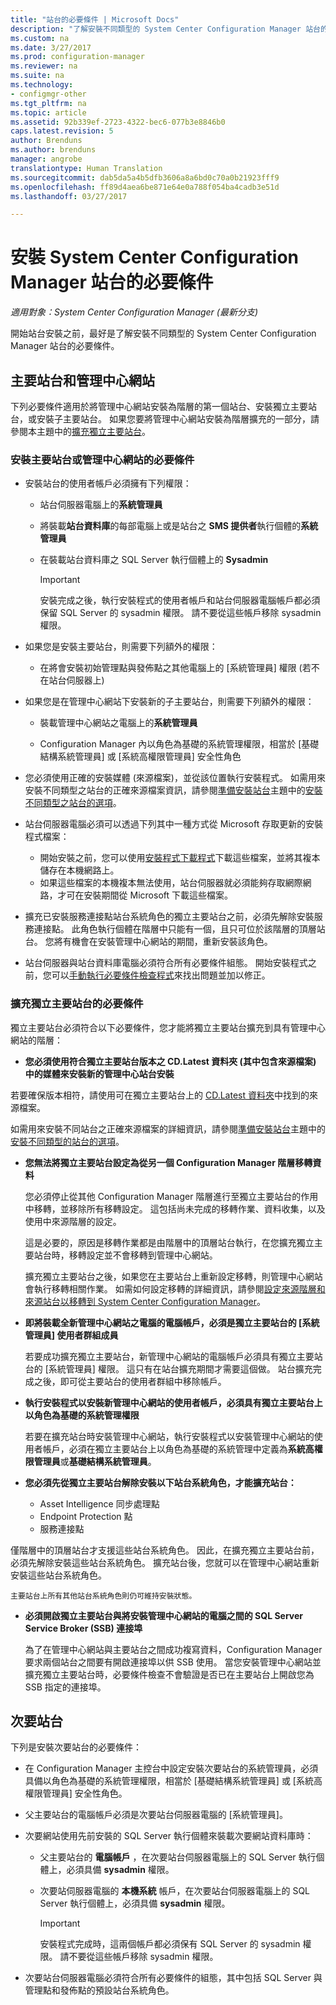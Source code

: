 ```yaml
---
title: "站台的必要條件 | Microsoft Docs"
description: "了解安裝不同類型的 System Center Configuration Manager 站台的必要條件。"
ms.custom: na
ms.date: 3/27/2017
ms.prod: configuration-manager
ms.reviewer: na
ms.suite: na
ms.technology:
- configmgr-other
ms.tgt_pltfrm: na
ms.topic: article
ms.assetid: 92b339ef-2723-4322-bec6-077b3e8846b0
caps.latest.revision: 5
author: Brenduns
ms.author: brenduns
manager: angrobe
translationtype: Human Translation
ms.sourcegitcommit: dab5da5a4b5dfb3606a8a6bd0c70a0b21923fff9
ms.openlocfilehash: ff89d4aea6be871e64e0a788f054ba4cadb3e51d
ms.lasthandoff: 03/27/2017

---
```

# <a name="prerequisites-for-installing-system-center-configuration-manager-sites"></a>安裝 System Center Configuration Manager 站台的必要條件

*適用對象：System Center Configuration Manager (最新分支)*

開始站台安裝之前，最好是了解安裝不同類型的 System Center Configuration Manager 站台的必要條件。

## <a name="primary-sites-and-the-central-administration-site"></a>主要站台和管理中心網站
下列必要條件適用於將管理中心網站安裝為階層的第一個站台、安裝獨立主要站台，或安裝子主要站台。 如果您要將管理中心網站安裝為階層擴充的一部分，請參閱本主題中的[擴充獨立主要站台](../../../../core/servers/deploy/install/prerequisites-for-installing-sites.md#bkmk_expand)。

###  <a name="bkmk_PrereqPri"></a> 安裝主要站台或管理中心網站的必要條件  

-   安裝站台的使用者帳戶必須擁有下列權限：  

    -   站台伺服器電腦上的**系統管理員**  
    -   將裝載**站台資料庫**的每部電腦上或是站台之 **SMS 提供者**執行個體的**系統管理員**  
    -   在裝載站台資料庫之 SQL Server 執行個體上的 **Sysadmin**  

        > [!IMPORTANT]  
        >  安裝完成之後，執行安裝程式的使用者帳戶和站台伺服器電腦帳戶都必須保留 SQL Server 的 sysadmin 權限。 請不要從這些帳戶移除 sysadmin 權限。  

-   如果您是安裝主要站台，則需要下列額外的權限：  
    -  在將會安裝初始管理點與發佈點之其他電腦上的 [系統管理員] 權限 (若不在站台伺服器上)  

-   如果您是在管理中心網站下安裝新的子主要站台，則需要下列額外的權限：  

    -   裝載管理中心網站之電腦上的**系統管理員**  

    -   Configuration Manager 內以角色為基礎的系統管理權限，相當於 [基礎結構系統管理員] 或 [系統高權限管理員] 安全性角色  

-   您必須使用正確的安裝媒體 (來源檔案)，並從該位置執行安裝程式。 如需用來安裝不同類型之站台的正確來源檔案資訊，請參閱[準備安裝站台](../../../../core/servers/deploy/install/prepare-to-install-sites.md)主題中的[安裝不同類型之站台的選項](../../../../core/servers/deploy/install/prepare-to-install-sites.md#bkmk_options)。

-   站台伺服器電腦必須可以透過下列其中一種方式從 Microsoft 存取更新的安裝程式檔案：
    -  開始安裝之前，您可以使用[安裝程式下載程式](../../../../core/servers/deploy/install/setup-downloader.md)下載這些檔案，並將其複本儲存在本機網路上。
    -  如果這些檔案的本機複本無法使用，站台伺服器就必須能夠存取網際網路，才可在安裝期間從 Microsoft 下載這些檔案。

- 擴充已安裝服務連接點站台系統角色的獨立主要站台之前，必須先解除安裝服務連接點。 此角色執行個體在階層中只能有一個，且只可位於該階層的頂層站台。 您將有機會在安裝管理中心網站的期間，重新安裝該角色。
- 站台伺服器與站台資料庫電腦必須符合所有必要條件組態。 開始安裝程式之前，您可以[手動執行必要條件檢查程式](../../../../core/servers/deploy/install/prerequisite-checker.md)來找出問題並加以修正。  


### <a name="bkmk_expand"></a> 擴充獨立主要站台的必要條件
獨立主要站台必須符合以下必要條件，您才能將獨立主要站台擴充到具有管理中心網站的階層：

-   **您必須使用符合獨立主要站台版本之 CD.Latest 資料夾 (其中包含來源檔案) 中的媒體來安裝新的管理中心站台安裝**

 若要確保版本相符，請使用可在獨立主要站台上的 [CD.Latest 資料夾](/sccm/core/servers/manage/the-cd.latest-folder)中找到的來源檔案。

 如需用來安裝不同站台之正確來源檔案的詳細資訊，請參閱[準備安裝站台](../../../../core/servers/deploy/install/prepare-to-install-sites.md)主題中的[安裝不同類型的站台的選項](../../../../core/servers/deploy/install/prepare-to-install-sites.md#bkmk_options)。


-   **您無法將獨立主要站台設定為從另一個 Configuration Manager 階層移轉資料**  

     您必須停止從其他 Configuration Manager 階層進行至獨立主要站台的作用中移轉，並移除所有移轉設定。 這包括尚未完成的移轉作業、資料收集，以及使用中來源階層的設定。  

     這是必要的，原因是移轉作業都是由階層中的頂層站台執行，在您擴充獨立主要站台時，移轉設定並不會移轉到管理中心網站。  

     擴充獨立主要站台之後，如果您在主要站台上重新設定移轉，則管理中心網站會執行移轉相關作業。 如需如何設定移轉的詳細資訊，請參閱[設定來源階層和來源站台以移轉到 System Center Configuration Manager](../../../../core/migration/configuring-source-hierarchies-and-source-sites-for-migration.md)。  

-   **即將裝載全新管理中心網站之電腦的電腦帳戶，必須是獨立主要站台的 [系統管理員] 使用者群組成員**  

     若要成功擴充獨立主要站台，新管理中心網站的電腦帳戶必須具有獨立主要站台的 [系統管理員] 權限。 這只有在站台擴充期間才需要這個做。 站台擴充完成之後，即可從主要站台的使用者群組中移除帳戶。  

-   **執行安裝程式以安裝新管理中心網站的使用者帳戶，必須具有獨立主要站台上以角色為基礎的系統管理權限**  

     若要在擴充站台時安裝管理中心網站，執行安裝程式以安裝管理中心網站的使用者帳戶，必須在獨立主要站台上以角色為基礎的系統管理中定義為**系統高權限管理員**或**基礎結構系統管理員**。  

-   **您必須先從獨立主要站台解除安裝以下站台系統角色，才能擴充站台：**  

    -   Asset Intelligence 同步處理點  
    -   Endpoint Protection 點  
    -   服務連接點  

   僅階層中的頂層站台才支援這些站台系統角色。 因此，在擴充獨立主要站台前，必須先解除安裝這些站台系統角色。 擴充站台後，您就可以在管理中心網站重新安裝這些站台系統角色。  

    主要站台上所有其他站台系統角色則仍可維持安裝狀態。  

-   **必須開啟獨立主要站台與將安裝管理中心網站的電腦之間的 SQL Server Service Broker (SSB) 連接埠**  

     為了在管理中心網站與主要站台之間成功複寫資料，Configuration Manager 要求兩個站台之間要有開啟連接埠以供 SSB 使用。 當您安裝管理中心網站並擴充獨立主要站台時，必要條件檢查不會驗證是否已在主要站台上開啟您為 SSB 指定的連接埠。  


## <a name="bkmk_secondary"></a> 次要站台
下列是安裝次要站台的必要條件：
-   在 Configuration Manager 主控台中設定安裝次要站台的系統管理員，必須具備以角色為基礎的系統管理權限，相當於 [基礎結構系統管理員] 或 [系統高權限管理員] 安全性角色。  
-   父主要站台的電腦帳戶必須是次要站台伺服器電腦的 [系統管理員]。  
-   次要網站使用先前安裝的 SQL Server 執行個體來裝載次要網站資料庫時：  

    -   父主要站台的 **電腦帳戶** ，在次要站台伺服器電腦上的 SQL Server 執行個體上，必須具備 **sysadmin** 權限。  

    -   次要站伺服器電腦的 **本機系統** 帳戶，在次要站台伺服器電腦上的 SQL Server 執行個體上，必須具備 **sysadmin** 權限。  

        > [!IMPORTANT]  
        >  安裝程式完成時，這兩個帳戶都必須保有 SQL Server 的 sysadmin 權限。 請不要從這些帳戶移除 sysadmin 權限。  

-   次要站台伺服器電腦必須符合所有必要條件的組態，其中包括 SQL Server 與管理點和發佈點的預設站台系統角色。  

